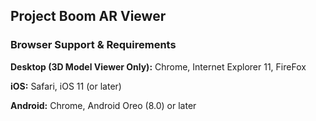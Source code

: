 ## Project Boom AR Viewer

### Browser Support & Requirements

__Desktop (3D Model Viewer Only):__ Chrome, Internet Explorer 11, FireFox

__iOS:__ Safari, iOS 11 (or later)

__Android:__ Chrome, Android Oreo (8.0) or later